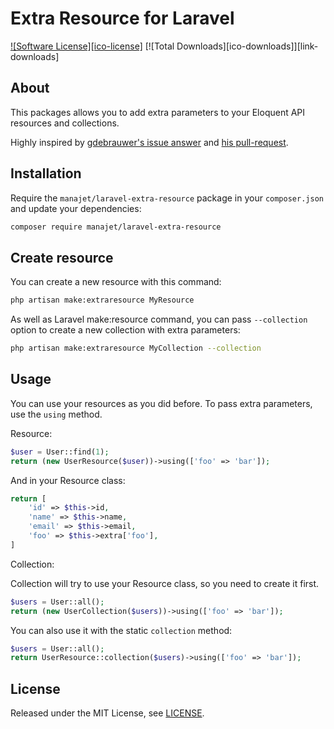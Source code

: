 # Extra Resource for Laravel

[![Software License][ico-license]](LICENSE.md)
[![Total Downloads][ico-downloads]][link-downloads]

## About

This packages allows you to add extra parameters to your Eloquent API resources and collections.

Highly inspired by [gdebrauwer's issue answer](https://github.com/laravel/framework/issues/23826) and [his pull-request](https://github.com/laravel/framework/pull/28358).

## Installation

Require the `manajet/laravel-extra-resource` package in your `composer.json` and update your dependencies:
```sh
composer require manajet/laravel-extra-resource
```

## Create resource

You can create a new resource with this command:

```sh
php artisan make:extraresource MyResource
```

As well as Laravel make:resource command, you can pass `--collection` option to create a new collection with extra parameters:

```sh
php artisan make:extraresource MyCollection --collection
```

## Usage

You can use your resources as you did before. To pass extra parameters, use the `using` method.

Resource:

```php
$user = User::find(1);
return (new UserResource($user))->using(['foo' => 'bar']);
```

And in your Resource class:

```php
return [
    'id' => $this->id,
    'name' => $this->name,
    'email' => $this->email,
    'foo' => $this->extra['foo'],
]
```

Collection:

Collection will try to use your Resource class, so you need to create it first.

```php
$users = User::all();
return (new UserCollection($users))->using(['foo' => 'bar']);
```

You can also use it with the static `collection` method:


```php
$users = User::all();
return UserResource::collection($users)->using(['foo' => 'bar']);
```
    
## License

Released under the MIT License, see [LICENSE](LICENSE).
